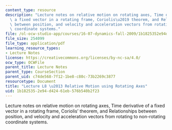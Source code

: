 ```yaml
---
content_type: resource
description: "Lecture notes on relative motion on rotating axes, Time derivative of\
  \ a fixed vector in a rotating frame, Coriolis\u2019 theorem, and Relationships\
  \ between position, and velocity and acceleration vectors from rotating to non-rotating\
  \ coordinate systems."
file: /ol-ocw-studio-app/courses/16-07-dynamics-fall-2009/1b1825352e94d42461eb576b540b2f23_MIT16_07F09_Lec08.pdf
file_size: 254099
file_type: application/pdf
learning_resource_types:
- Lecture Notes
license: https://creativecommons.org/licenses/by-nc-sa/4.0/
ocw_type: OCWFile
parent_title: Lecture Notes
parent_type: CourseSection
parent_uid: c74de568-7f12-1be8-c80c-73b2269c3877
resourcetype: Document
title: "Lecture L8 \u2013 Relative Motion using Rotating Axes"
uid: 1b182535-2e94-d424-61eb-576b540b2f23
---
```

Lecture notes on relative motion on rotating axes, Time derivative of a fixed vector in a rotating frame, Coriolis’ theorem, and Relationships between position, and velocity and acceleration vectors from rotating to non-rotating coordinate systems.